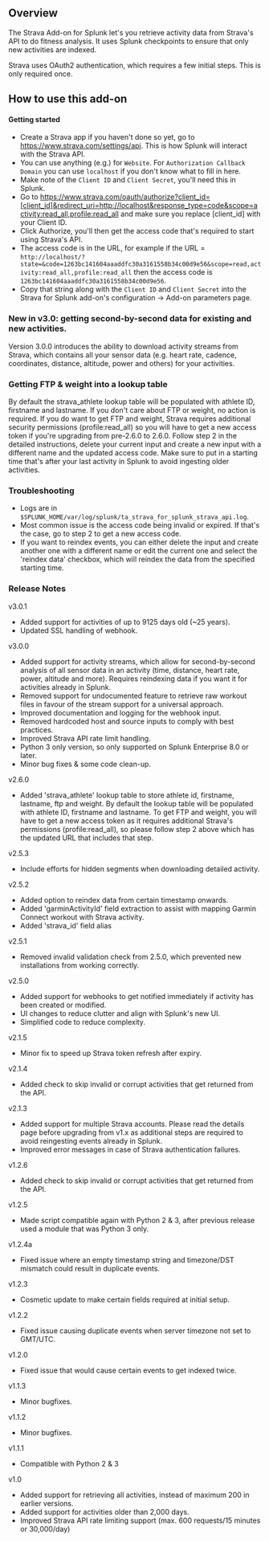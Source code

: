 ## Overview
The Strava Add-on for Splunk let's you retrieve activity data from Strava's API to do fitness analysis. It uses Splunk checkpoints to ensure that only new activities are indexed.
 
Strava uses OAuth2 authentication, which requires a few initial steps. This is only required once.

## How to use this add-on
#### Getting started
- Create a Strava app if you haven't done so yet, go to https://www.strava.com/settings/api. This is how Splunk will interact with the Strava API.
- You can use anything (e.g.) for `Website`. For `Authorization Callback Domain` you can use `localhost` if you don't know what to fill in here.
- Make note of the `Client ID` and `Client Secret`, you'll need this in Splunk.
- Go to https://www.strava.com/oauth/authorize?client_id=[client_id]&redirect_uri=http://localhost&response_type=code&scope=activity:read_all,profile:read_all and make sure you replace [client_id] with your Client ID.
- Click Authorize, you'll then get the access code that's required to start using Strava's API.
- The access code is in the URL, for example if the URL = `http://localhost/?state=&code=1263bc141604aaaddfc30a3161558b34c00d9e56&scope=read,activity:read_all,profile:read_all` then the access code is `1263bc141604aaaddfc30a3161558b34c00d9e56`.
- Copy that string along with the `Client ID` and `Client Secret` into the Strava for Splunk add-on's configuration -> Add-on parameters page.

### New in v3.0: getting second-by-second data for existing and new activities.
Version 3.0.0 introduces the ability to download activity streams from Strava, which contains all your sensor data (e.g. heart rate, cadence, coordinates, distance, altitude, power and others) for your activities.

### Getting FTP & weight into a lookup table
By default the strava_athlete lookup table will be populated with athlete ID, firstname and lastname. If you don't care about FTP or weight, no action is required. If you do want to get FTP and weight, Strava requires additional security permissions (profile:read_all) so you will have to get a new access token if you're upgrading from pre-2.6.0 to 2.6.0. Follow step 2 in the detailed instructions, delete your current input and create a new input with a different name and the updated access code. Make sure to put in a starting time that's after your last activity in Splunk to avoid ingesting older activities.

### Troubleshooting
- Logs are in `$SPLUNK_HOME/var/log/splunk/ta_strava_for_splunk_strava_api.log`.
- Most common issue is the access code being invalid or expired. If that's the case, go to step 2 to get a new access code.
- If you want to reindex events, you can either delete the input and create another one with a different name or edit the current one and select the 'reindex data' checkbox, which will reindex the data from the specified starting time.

### Release Notes
v3.0.1
- Added support for activities of up to 9125 days old (~25 years).
- Updated SSL handling of webhook.

v3.0.0
- Added support for activity streams, which allow for second-by-second analysis of all sensor data in an activity (time, distance, heart rate, power, altitude and more). Requires reindexing data if you want it for activities already in Splunk.
- Removed support for undocumented feature to retrieve raw workout files in favour of the stream support for a universal approach.
- Improved documentation and logging for the webhook input.
- Removed hardcoded host and source inputs to comply with best practices.
- Improved Strava API rate limit handling.
- Python 3 only version, so only supported on Splunk Enterprise 8.0 or later.
- Minor bug fixes & some code clean-up.

v2.6.0
- Added 'strava_athlete' lookup table to store athlete id, firstname, lastname, ftp and weight. 
By default the lookup table will be populated with athlete ID, firstname and lastname. To get FTP and weight, you will have to get a new access token as it requires additional Strava's permissions (profile:read_all), so please follow step 2 above which has the updated URL that includes that step.

v2.5.3
- Include efforts for hidden segments when downloading detailed activity.

v2.5.2
- Added option to reindex data from certain timestamp onwards.
- Added 'garminActivityId' field extraction to assist with mapping Garmin Connect workout with Strava activity.
- Added 'strava_id' field alias

v2.5.1
- Removed invalid validation check from 2.5.0, which prevented new installations from working correctly.

v2.5.0
- Added support for webhooks to get notified immediately if activity has been created or modified.
- UI changes to reduce clutter and align with Splunk's new UI.
- Simplified code to reduce complexity.

v2.1.5
- Minor fix to speed up Strava token refresh after expiry.

v2.1.4
- Added check to skip invalid or corrupt activities that get returned from the API.

v2.1.3
- Added support for multiple Strava accounts. Please read the details page before upgrading from v1.x as additional steps are required to avoid reingesting events already in Splunk.
- Improved error messages in case of Strava authentication failures.

v1.2.6
- Added check to skip invalid or corrupt activities that get returned from the API.

v1.2.5
- Made script compatible again with Python 2 & 3, after previous release used a module that was Python 3 only.

v1.2.4a
- Fixed issue where an empty timestamp string and timezone/DST mismatch could result in duplicate events.

v1.2.3
- Cosmetic update to make certain fields required at initial setup.

v1.2.2
- Fixed issue causing duplicate events when server timezone not set to GMT/UTC.

v1.2.0
- Fixed issue that would cause certain events to get indexed twice.

v1.1.3
- Minor bugfixes.

v1.1.2
- Minor bugfixes.

v1.1.1
- Compatible with Python 2 & 3

v1.0
- Added support for retrieving all activities, instead of maximum 200 in earlier versions.
- Added support for activities older than 2,000 days.
- Improved Strava API rate limiting support (max. 600 requests/15 minutes or 30,000/day)

